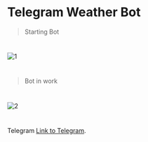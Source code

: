 # Telegram Weather Bot
> Starting Bot
#
![1](https://user-images.githubusercontent.com/37832400/62831191-fa41bc00-bc23-11e9-8f15-934cffcee960.PNG)
#
> Bot in work
#
![2](https://user-images.githubusercontent.com/37832400/62831192-fa41bc00-bc23-11e9-83f0-9e7212280fa9.PNG)
#
Telegram [Link to Telegram](https://web.telegram.org/#/im?p=@AccurateWeather_Bot).
